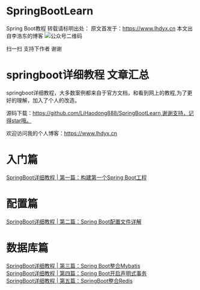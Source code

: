 # SpringBootLearn
Spring Boot教程
转载请标明出处： 原文首发于：https://www.lhdyx.cn 本文出自李浩东的博客
![公众号二维码](https://static.lhdyx.cn/images/qrcode.jpg)

扫一扫 支持下作者 谢谢

# springboot详细教程 文章汇总
springboot详细教程，大多数案例都来自于官方文档，和看到网上的教程,为了更好的理解，加入了个人的改造。

源码下载：https://github.com/LiHaodong888/SpringBootLearn,谢谢支持，记得star哦。

欢迎访问我的个人博客：https://www.lhdyx.cn
# 入门篇
[SpringBoot详细教程 | 第一篇：构建第一个Spring Boot工程](https://www.lhdyx.cn/article/54)
# 配置篇
[SpringBoot详细教程 | 第二篇：Spring Boot配置文件详解](https://www.lhdyx.cn/article/55)
# 数据库篇
[SpringBoot详细教程 | 第三篇：Spring Boot整合Mybatis](https://www.lhdyx.cn/article/56)  
[SpringBoot详细教程 | 第四篇：Spring Boot开启声明式事务](https://www.lhdyx.cn/article/57)  
[SpringBoot详细教程 | 第五篇：SpringBoot整合Redis](https://www.lhdyx.cn/article/58)

